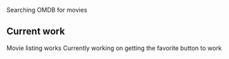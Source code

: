 Searching OMDB for movies

Current work
-------------
Movie listing works
Currently working on getting the favorite button to work
